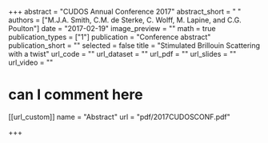 +++
abstract = "CUDOS Annual Conference 2017"
abstract_short = " "
authors = ["M.J.A. Smith, C.M. de Sterke, C. Wolff, M. Lapine, and C.G. Poulton"]
date = "2017-02-19"
image_preview = ""
math = true
publication_types = ["1"]
publication = "Conference abstract"
publication_short = ""
selected = false
title = "Stimulated Brillouin Scattering with a twist"
url_code = ""
url_dataset = ""
url_pdf = ""
url_slides = ""
url_video = ""

# can I comment here

[[url_custom]]
name = "Abstract"
url = "pdf/2017CUDOSCONF.pdf"

+++
